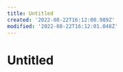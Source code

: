 ```yaml
---
title: Untitled
created: '2022-08-22T16:12:00.989Z'
modified: '2022-08-22T16:12:01.048Z'
---
```


# Untitled
